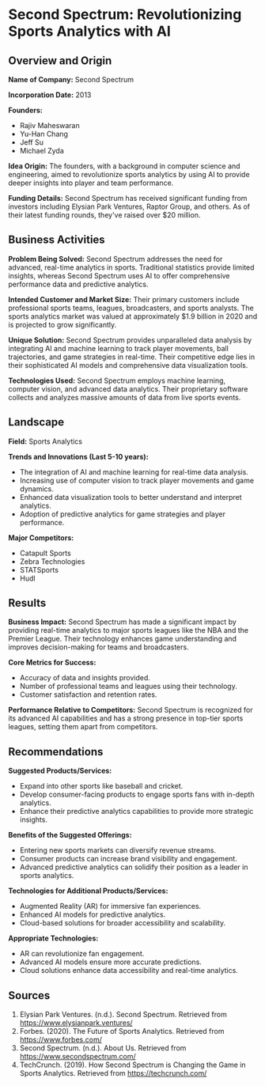 # Second Spectrum: Revolutionizing Sports Analytics with AI

## Overview and Origin

**Name of Company:** Second Spectrum

**Incorporation Date:** 2013

**Founders:**
- Rajiv Maheswaran
- Yu-Han Chang
- Jeff Su
- Michael Zyda

**Idea Origin:**
The founders, with a background in computer science and engineering, aimed to revolutionize sports analytics by using AI to provide deeper insights into player and team performance.

**Funding Details:**
Second Spectrum has received significant funding from investors including Elysian Park Ventures, Raptor Group, and others. As of their latest funding rounds, they've raised over $20 million.

## Business Activities

**Problem Being Solved:**
Second Spectrum addresses the need for advanced, real-time analytics in sports. Traditional statistics provide limited insights, whereas Second Spectrum uses AI to offer comprehensive performance data and predictive analytics.

**Intended Customer and Market Size:**
Their primary customers include professional sports teams, leagues, broadcasters, and sports analysts. The sports analytics market was valued at approximately $1.9 billion in 2020 and is projected to grow significantly.

**Unique Solution:**
Second Spectrum provides unparalleled data analysis by integrating AI and machine learning to track player movements, ball trajectories, and game strategies in real-time. Their competitive edge lies in their sophisticated AI models and comprehensive data visualization tools.

**Technologies Used:**
Second Spectrum employs machine learning, computer vision, and advanced data analytics. Their proprietary software collects and analyzes massive amounts of data from live sports events.

## Landscape

**Field:** Sports Analytics

**Trends and Innovations (Last 5-10 years):**
- The integration of AI and machine learning for real-time data analysis.
- Increasing use of computer vision to track player movements and game dynamics.
- Enhanced data visualization tools to better understand and interpret analytics.
- Adoption of predictive analytics for game strategies and player performance.

**Major Competitors:**
- Catapult Sports
- Zebra Technologies
- STATSports
- Hudl

## Results

**Business Impact:**
Second Spectrum has made a significant impact by providing real-time analytics to major sports leagues like the NBA and the Premier League. Their technology enhances game understanding and improves decision-making for teams and broadcasters.

**Core Metrics for Success:**
- Accuracy of data and insights provided.
- Number of professional teams and leagues using their technology.
- Customer satisfaction and retention rates.

**Performance Relative to Competitors:**
Second Spectrum is recognized for its advanced AI capabilities and has a strong presence in top-tier sports leagues, setting them apart from competitors.

## Recommendations

**Suggested Products/Services:**
- Expand into other sports like baseball and cricket.
- Develop consumer-facing products to engage sports fans with in-depth analytics.
- Enhance their predictive analytics capabilities to provide more strategic insights.

**Benefits of the Suggested Offerings:**
- Entering new sports markets can diversify revenue streams.
- Consumer products can increase brand visibility and engagement.
- Advanced predictive analytics can solidify their position as a leader in sports analytics.

**Technologies for Additional Products/Services:**
- Augmented Reality (AR) for immersive fan experiences.
- Enhanced AI models for predictive analytics.
- Cloud-based solutions for broader accessibility and scalability.

**Appropriate Technologies:**
- AR can revolutionize fan engagement.
- Advanced AI models ensure more accurate predictions.
- Cloud solutions enhance data accessibility and real-time analytics.

## Sources

1. Elysian Park Ventures. (n.d.). Second Spectrum. Retrieved from https://www.elysianpark.ventures/
2. Forbes. (2020). The Future of Sports Analytics. Retrieved from https://www.forbes.com/
3. Second Spectrum. (n.d.). About Us. Retrieved from https://www.secondspectrum.com/
4. TechCrunch. (2019). How Second Spectrum is Changing the Game in Sports Analytics. Retrieved from https://techcrunch.com/
